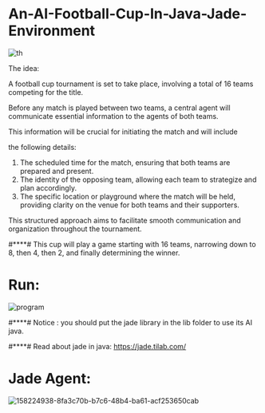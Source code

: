 # An-AI-Football-Cup-In-Java-Jade-Environment

![th](https://github.com/user-attachments/assets/91a4f1b9-570d-4f99-a9e5-0a33e2b79497)

The idea:

A football cup tournament is set to take place, involving a total of 16 teams competing for the title. 

Before any match is played between two teams, a central agent will communicate essential information to the agents of both teams.

This information will be crucial for initiating the match and will include 

the following details:

1. The scheduled time for the match, ensuring that both teams are prepared and present.
2. The identity of the opposing team, allowing each team to strategize and plan accordingly.
3. The specific location or playground where the match will be held, providing clarity on the venue for both teams and their supporters. 

This structured approach aims to facilitate smooth communication and organization throughout the tournament.

#****# This cup will play a game starting with 16 teams, narrowing down to 8, then 4, then 2, and finally determining the winner.

# Run:





![program](https://github.com/user-attachments/assets/999d7e26-002c-4d9d-a0f1-cb7ba7cc087b)





#****# Notice : you should put the jade library in the lib folder to use its AI java.

#****# Read about jade in java: https://jade.tilab.com/

# Jade Agent:


![158224938-8fa3c70b-b7c6-48b4-ba61-acf253650cab](https://github.com/user-attachments/assets/61bcdd0f-13cd-463c-9f83-55349a1e75bb)

